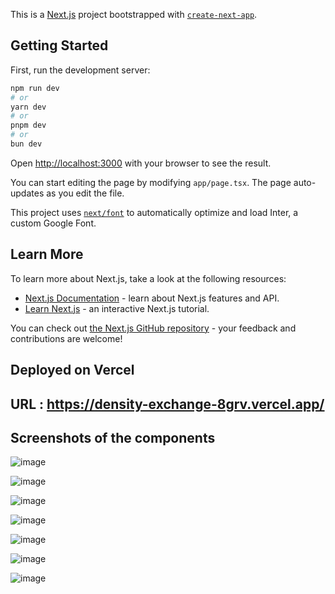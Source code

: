 This is a [Next.js](https://nextjs.org/) project bootstrapped with [`create-next-app`](https://github.com/vercel/next.js/tree/canary/packages/create-next-app).

## Getting Started

First, run the development server:

```bash
npm run dev
# or
yarn dev
# or
pnpm dev
# or
bun dev
```

Open [http://localhost:3000](http://localhost:3000) with your browser to see the result.

You can start editing the page by modifying `app/page.tsx`. The page auto-updates as you edit the file.

This project uses [`next/font`](https://nextjs.org/docs/basic-features/font-optimization) to automatically optimize and load Inter, a custom Google Font.

## Learn More

To learn more about Next.js, take a look at the following resources:

- [Next.js Documentation](https://nextjs.org/docs) - learn about Next.js features and API.
- [Learn Next.js](https://nextjs.org/learn) - an interactive Next.js tutorial.

You can check out [the Next.js GitHub repository](https://github.com/vercel/next.js/) - your feedback and contributions are welcome!

## Deployed on Vercel

## URL : https://density-exchange-8grv.vercel.app/

## Screenshots of the components

![image](https://github.com/NikhilKD/density_exchange/assets/72371791/b389207b-02a5-4a3f-b038-6f26a92ea05e)


![image](https://github.com/NikhilKD/density_exchange/assets/72371791/6c8e925c-2a4d-46f4-82af-1df4edbbf773)


![image](https://github.com/NikhilKD/density_exchange/assets/72371791/e8192077-3b01-4580-b654-5110aa178361)


![image](https://github.com/NikhilKD/density_exchange/assets/72371791/0e50897e-9d5f-4088-b6f0-62d98814ff78)


![image](https://github.com/NikhilKD/density_exchange/assets/72371791/7a47d81b-de74-48eb-a4c1-ff695b4e1cfa)


![image](https://github.com/NikhilKD/density_exchange/assets/72371791/77f8d11d-0fac-44f6-9b5d-361d843e3c26)


![image](https://github.com/NikhilKD/density_exchange/assets/72371791/37c265c6-4df0-4a0a-8540-c9c7b4679ba5)







